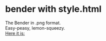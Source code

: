 # bender with style.html

The Bender in .png format.  
Easy-peasy, lemon-squeezy.  
[Here it is:](https://bender.bauska.org)
